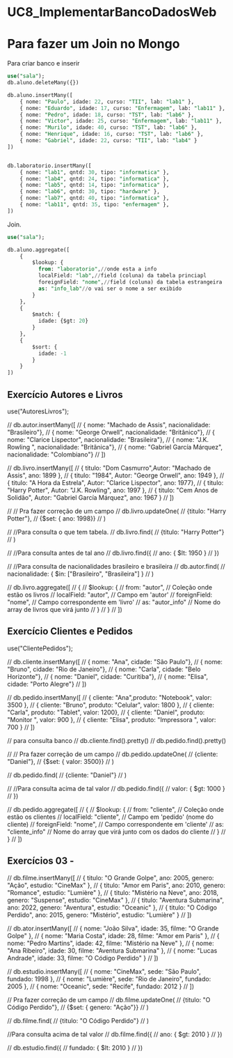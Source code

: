 # UC8_ImplementarBancoDadosWeb

# Para fazer um Join no Mongo

Para criar banco e inserir

```sql
use("sala");
db.aluno.deleteMany({})

db.aluno.insertMany([
    { nome: "Paulo", idade: 22, curso: "TII", lab: "lab1" },
    { nome: "Eduardo", idade: 17, curso: "Enfermagem", lab: "lab11" },
    { nome: "Pedro", idade: 18, curso: "TST", lab: "lab6" },
    { nome: "Victor", idade: 25, curso: "Enfermagem", lab: "lab11" },
    { nome: "Murilo", idade: 40, curso: "TST", lab: "lab6" },
    { nome: "Henrique", idade: 16, curso: "TST", lab: "lab6" },
    { nome: "Gabriel", idade: 22, curso: "TII", lab: "lab4" }
])


db.laboratorio.insertMany([
    { nome: "lab1", qntd: 30, tipo: "informatica" },
    { nome: "lab4", qntd: 24, tipo: "informatica" },
    { nome: "lab5", qntd: 14, tipo: "informatica" },
    { nome: "lab6", qntd: 30, tipo: "hardware" },
    { nome: "lab7", qntd: 40, tipo: "informatica" },
    { nome: "lab11", qntd: 35, tipo: "enfermagem" },
])
```

Join.

```sql
use("sala");

db.aluno.aggregate([
    {
        $lookup: {
          from: "laboratorio",//onde esta a info
          localField: "lab",//field (coluna) da tabela princiapl
          foreignField: "nome",//field (coluna) da tabela estrangeira
          as: "info_lab"//o vai ser o nome a ser exibido
        }
    },
    {
        $match: {
          idade: {$gt: 20}
        }
    },
    {
        $sort: {
          idade: -1
        }
    }
])


```


## Exercício Autores e Livros


use("AutoresLivros");

// db.autor.insertMany([
//     { nome: "Machado de Assis", nacionalidade: "Brasileiro"},
//     { nome: "George Orwell", nacionalidade: "Britânico"},
//     { nome: "Clarice Lispector", nacionalidade: "Brasileira"},
//     { nome: "J.K. Rowling ", nacionalidade: "Britânica"},
//     { nome: "Gabriel García Márquez", nacionalidade: "Colombiano"}
// ])


// db.livro.insertMany([
//     { titulo: "Dom Casmurro",Autor: "Machado de Assis", ano: 1899 },
//     { titulo: "1984", Autor: "George Orwell", ano: 1949 },
//     { titulo: "A Hora da Estrela", Autor: "Clarice Lispector", ano: 1977},
//     { titulo: "Harry Potter", Autor: "J.K. Rowling", ano: 1997 },
//     { titulo: "Cem Anos de Solidão", Autor: "Gabriel García Márquez", ano: 1967 }
// ])


// // Pra fazer correção de um campo
// db.livro.updateOne(
//     {titulo: "Harry Potter"},
//     {$set: { ano: 1998}}
// )


// //Para consulta o que tem tabela.
// db.livro.find(
//      {titulo: "Harry Potter"}
// )


// //Para consulta antes de tal ano
// db.livro.find({
//     ano: { $lt: 1950 }
// })

// //Para consulta de nacionalidades brasileiro e brasileira
// db.autor.find(
//    nacionalidade: { $in: ["Brasileiro", "Brasileira"] }
// )


// db.livro.aggregate([
//   {
//     $lookup: {
//       from: "autor",              // Coleção onde estão os livros
//       localField: "autor",         // Campo em 'autor'
//       foreignField: "nome",      // Campo correspondente em 'livro'
//       as: "autor_info"                // Nome do array de livros que virá junto
//     }
//   }
// ])


## Exercício Clientes e Pedidos


use("ClientePedidos");

// db.cliente.insertMany([
//     { nome: "Ana", cidade: "São Paulo"},
//     { nome: "Bruno", cidade: "Rio de Janeiro"},
//     { nome: "Carla", cidade: "Belo Horizonte"},
//     { nome: "Daniel", cidade: "Curitiba"},
//     { nome: "Elisa", cidade: "Porto Alegre"}
// ])


// db.pedido.insertMany([
//     { cliente: "Ana",produto: "Notebook", valor: 3500 },
//     { cliente: "Bruno", produto: "Celular", valor: 1800 },
//     { cliente: "Carla", produto: "Tablet", valor: 1200},
//     { cliente: "Daniel", produto: "Monitor ", valor: 900 },
//     { cliente: "Elisa", produto: "Impressora ", valor: 700 }
// ])


// para consulta banco
// db.cliente.find().pretty()
// db.pedido.find().pretty()



// // Pra fazer correção de um campo
// db.pedido.updateOne(
//     {cliente: "Daniel"},
//     {$set: { valor: 3500}}
// )

// db.pedido.find(
//      {cliente: "Daniel"}
// )


// //Para consulta acima de tal valor
// db.pedido.find({
//     valor: { $gt: 1000 }
// })



// db.pedido.aggregate([
//   {
//     $lookup: {
//       from: "cliente",        // Coleção onde estão os clientes
//       localField: "cliente",  // Campo em 'pedido' (nome do cliente)
//       foreignField: "nome",   // Campo correspondente em 'cliente'
//       as: "cliente_info"      // Nome do array que virá junto com os dados do cliente
//     }
//   }
// ])


## Exercícios 03 - 

// db.filme.insertMany([
//   { titulo: "O Grande Golpe", ano: 2005, genero: "Ação", estudio: "CineMax" },
//   { titulo: "Amor em Paris", ano: 2010, genero: "Romance", estudio: "Lumière" },
//   { titulo: "Mistério na Neve", ano: 2018, genero: "Suspense", estudio: "CineMax" },
//   { titulo: "Aventura Submarina", ano: 2022, genero: "Aventura", estudio: "Oceanic" },
//   { titulo: "O Código Perdido", ano: 2015, genero: "Mistério", estudio: "Lumière" }
// ])

// db.ator.insertMany([
//   { nome: "João Silva", idade: 35, filme: "O Grande Golpe" },
//   { nome: "Maria Costa", idade: 28, filme: "Amor em Paris" },
//   { nome: "Pedro Martins", idade: 42, filme: "Mistério na Neve" },
//   { nome: "Ana Ribeiro", idade: 30, filme: "Aventura Submarina" },
//   { nome: "Lucas Andrade", idade: 33, filme: "O Código Perdido" }
// ])

// db.estudio.insertMany([
//   { nome: "CineMax", sede: "São Paulo", fundado: 1998 },
//   { nome: "Lumière", sede: "Rio de Janeiro", fundado: 2005 },
//   { nome: "Oceanic", sede: "Recife", fundado: 2012 }
// ])



// Pra fazer correção de um campo
// db.filme.updateOne(
//     {titulo: "O Código Perdido"},
//     {$set: { genero: "Ação"}}
// )

// db.filme.find(
//      {titulo: "O Código Perdido"}
// )




//Para consulta acima de tal valor
// db.filme.find({
//     ano: { $gt: 2010 }
// })


// db.estudio.find({
//     fundado: { $lt: 2010 }
// })
